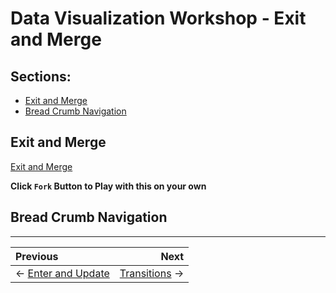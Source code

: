 # Data Visualization Workshop - Exit and Merge

## Sections:

* [Exit and Merge](#exit-and-merge)
* [Bread Crumb Navigation](#bread-crumb-navigation)

## Exit and Merge

[Exit and Merge](http://blockbuilder.org/jbelmont/8c162fe1631bd3453408b6fae52aa970)

**Click `Fork` Button to Play with this on your own**

## Bread Crumb Navigation
_________________________

Previous | Next
:------- | ---:
← [Enter and Update](./enter-and-update.md) | [Transitions](./transitions.md) →

